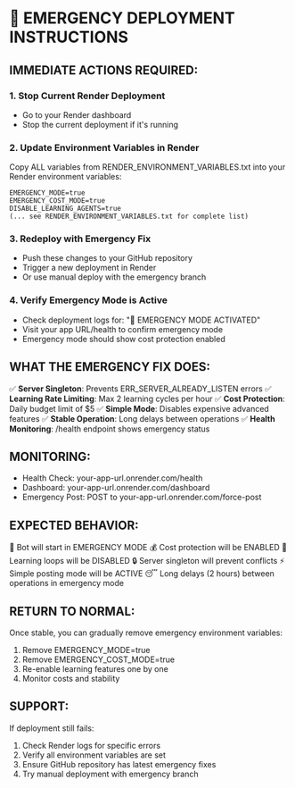 # 🚨 EMERGENCY DEPLOYMENT INSTRUCTIONS

## IMMEDIATE ACTIONS REQUIRED:

### 1. Stop Current Render Deployment
- Go to your Render dashboard
- Stop the current deployment if it's running

### 2. Update Environment Variables in Render
Copy ALL variables from RENDER_ENVIRONMENT_VARIABLES.txt into your Render environment variables:

```
EMERGENCY_MODE=true
EMERGENCY_COST_MODE=true
DISABLE_LEARNING_AGENTS=true
(... see RENDER_ENVIRONMENT_VARIABLES.txt for complete list)
```

### 3. Redeploy with Emergency Fix
- Push these changes to your GitHub repository
- Trigger a new deployment in Render
- Or use manual deploy with the emergency branch

### 4. Verify Emergency Mode is Active
- Check deployment logs for: "🚨 EMERGENCY MODE ACTIVATED"
- Visit your app URL/health to confirm emergency mode
- Emergency mode should show cost protection enabled

## WHAT THE EMERGENCY FIX DOES:

✅ **Server Singleton**: Prevents ERR_SERVER_ALREADY_LISTEN errors
✅ **Learning Rate Limiting**: Max 2 learning cycles per hour
✅ **Cost Protection**: Daily budget limit of $5
✅ **Simple Mode**: Disables expensive advanced features
✅ **Stable Operation**: Long delays between operations
✅ **Health Monitoring**: /health endpoint shows emergency status

## MONITORING:

- Health Check: your-app-url.onrender.com/health
- Dashboard: your-app-url.onrender.com/dashboard
- Emergency Post: POST to your-app-url.onrender.com/force-post

## EXPECTED BEHAVIOR:

🚨 Bot will start in EMERGENCY MODE
💰 Cost protection will be ENABLED
🧠 Learning loops will be DISABLED
🔒 Server singleton will prevent conflicts
⚡ Simple posting mode will be ACTIVE
😴 Long delays (2 hours) between operations in emergency mode

## RETURN TO NORMAL:

Once stable, you can gradually remove emergency environment variables:
1. Remove EMERGENCY_MODE=true
2. Remove EMERGENCY_COST_MODE=true  
3. Re-enable learning features one by one
4. Monitor costs and stability

## SUPPORT:

If deployment still fails:
1. Check Render logs for specific errors
2. Verify all environment variables are set
3. Ensure GitHub repository has latest emergency fixes
4. Try manual deployment with emergency branch
